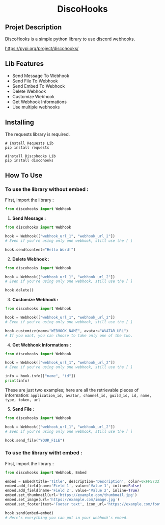 <div align="center">

# DiscoHooks 
</div>

## Projet Description 
DiscoHooks is a simple python library to use discord webhooks.

https://pypi.org/project/discohooks/

## Lib Features 
- Send Message To Webhook
- Send File To Webhook
- Send Embed To Webhook
- Delete Webhook
- Customize Webhook
- Get Webhook Informations
- Use multiple webhooks

## Installing
The requests library is required.

```
# Install Requests Lib
pip install requests

#Install Discohooks Lib
pip install discohooks
```

## How To Use

### To use the library without embed :

First, import the library : 
```python
from discohooks import Webhook
```

1. **Send Message :**
```python
from discohooks import Webhook

hook = Webhook(["webhook_url_1", "webhook_url_2"])
# Even if you're using only one webhook, still use the [ ]

hook.send(content="Hello Word!")
```

2. **Delete Webhook :**
```python
from discohooks import Webhook

hook = Webhook(["webhook_url_1", "webhook_url_2"])
# Even if you're using only one webhook, still use the [ ]

hook.delete()
```

3. **Customize Webhook :**
```python
from discohooks import Webhook

hook = Webhook(["webhook_url_1", "webhook_url_2"])
# Even if you're using only one webhook, still use the [ ]

hook.customize(name="WEBHOOK_NAME", avatar="AVATAR_URL")
# If you want, you can choose to take only one of the two.
```

4. **Get Webhook Informations :**
```python
from discohooks import Webhook

hook = Webhook(["webhook_url_1", "webhook_url_2"])
# Even if you're using only one webhook, still use the [ ]

info = hook.info(["name", "id"])
print(info)
```
These are just two examples; here are all the retrievable pieces of information: 
`application_id, avatar, channel_id, guild_id, id, name, type, token, url`

5. **Send File :**
```python
from discohooks import Webhook

hook = Webhook(["webhook_url_1", "webhook_url_2"])
# Even if you're using only one webhook, still use the [ ]

hook.send_file("YOUR_FILE")
```


### To use the library witht embed :
First, import the library : 
```python
from discohooks import Webhook, Embed

embed = Embed(title='Title', description='Description', color=0xFF5733)
embed.add_field(name='Field 1', value='Value 1', inline=False)
embed.add_field(name='Field 2', value='Value 2', inline=True)
embed.set_thumbnail(url='https://example.com/thumbnail.jpg')
embed.set_image(url='https://example.com/image.jpg')
embed.set_footer(text='Footer text', icon_url='https://example.com/footer_icon.jpg')

hook.send(embed=embed)
# Here's everything you can put in your webhook's embed.
```

